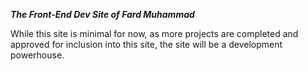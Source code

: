 ***The Front-End Dev Site of Fard Muhammad***

While this site is minimal for now, as more projects are completed and approved for inclusion into this site, the site will be a development powerhouse.
